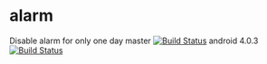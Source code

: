 # alarm
Disable alarm for only one day
master 
[![Build Status](https://travis-ci.org/liyiran/alarm.svg?branch=master)](https://travis-ci.org/liyiran/alarm)
android 4.0.3
[![Build Status](https://travis-ci.org/liyiran/alarm.svg?branch=android403)](https://travis-ci.org/liyiran/alarm)
